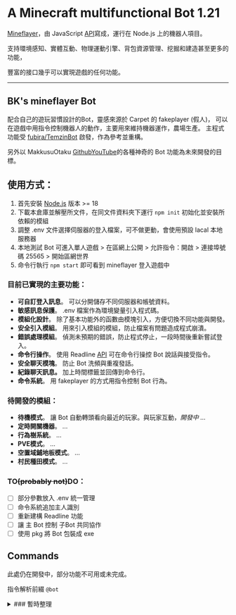 # A Minecraft multifunctional Bot 1.21

[Mineflayer](https://github.com/PrismarineJS/mineflayer)，由 JavaScript [API](https://github.com/PrismarineJS/mineflayer/blob/master/docs/api.md)寫成，運行在 Node.js 上的機器人項目。

支持環境感知、實體互動、物理運動引擎、背包資源管理、挖掘和建造甚至更多的功能，

豐富的接口幾乎可以實現遊戲的任何功能。

---

## BK's mineflayer Bot

配合自己的遊玩習慣設計的Bot，靈感來源於 Carpet 的 fakeplayer (假人)，
可以在遊戲中用指令控制機器人的動作，主要用來維持機器運作，農場生產。
主程式功能受 [fubira/TemzinBot](https://github.com/fubira/TemzinBot) 啟發，作為參考並重構。

另外以 MakkusuOtaku [Github](https://github.com/MakkusuOtaku)[YouTube](https://www.youtube.com/@MakkusuOtaku)的各種神奇的 Bot 功能為未來開發的目標。

## 使用方式：

1. 首先安裝 [Node.js](https://nodejs.org/zh-tw) 版本 >= 18
2. 下載本倉庫並解壓所文件，在同文件資料夾下運行 `npm init` 初始化並安裝所依賴的模組
3. 調整 .env 文件選擇伺服器的登入檔案，可不做更動，會使用預設 lacal 本地服務器
4. 本地測試 Bot 可進入單人遊戲 > 在區網上公開 > 允許指令：開啟 > 連接埠號碼 25565 > 開始區網世界
5. 命令行執行 `npm start` 即可看到 mineflayer 登入遊戲中

### 目前已實現的主要功能：

- **可自訂登入訊息**。  可以分開儲存不同伺服器和帳號資料。
- **敏感訊息保護**。     .env 檔案作為環境變量引入程式碼。
- **模組化設計**。      除了基本功能外的函數由模塊引入，方便切換不同功能與開發。
- **安全引入模組**。    用來引入模組的模組，防止檔案有問題造成程式崩潰。
- **錯誤處理模組**。    偵測未預期的錯誤，防止程式停止，一段時間後重新嘗試登入。
- **命令行操作**。      使用 Readline [API](https://nodejs.org/api/readline.html) 可在命令行操控 Bot 說話與接受指令。
- **安全聊天模塊**。    防止 Bot 洗頻與重複發話。
- **紀錄聊天訊息。**    加上時間標籤並回傳到命令行。
- **命令系統**。        用 fakeplayer 的方式用指令控制 Bot 行為。

### 待開發的模組：

- **待機模式**。            讓 Bot 自動轉頭看向最近的玩家。與玩家互動，*開發中 ...*
- **定時開關機器**。        *...*
- **行為樹系統**。          *...*
- **PVE模式**。             *...*
- **空置域鋪地板模式**。    *...*
- **村民種田模式**。        *...*

### TO~~(probably not)~~DO：

- [ ] 部分參數放入 .env 統一管理
- [ ] 命令系統追加主人識別
- [ ] 重新建構 Readline 功能
- [ ] 讓 主 Bot 控制 子Bot 共同協作
- [ ] 使用 pkg 將 Bot 包裝成 exe

## Commands

此處仍在開發中，部分功能不可用或未完成。

指令解析前綴 `@bot`

<details>
<summary>### 暫時整理</summary>

#### "say":

      讓 Bot 重複你輸入的內容

#### "attack":

      左鍵攻擊一次最近的實體

#### "use":

      右鍵操作 5 格內準心所指的方塊
      或輸入指定座標

#### "move":

        控制 Bot 動作，例如：`<move forward>`
        ['forward', 'back', 'left', 'right', 'jump', 'sprint', 'sneak']
        可追加持續秒數，例如：<move back 10>

#### "look":

        看向最近的實體
        或追加指定方向，例如：`<look up>`, <look 北>
        ["forward","back","left","right","up","down","north","east","south","west"]
        ["前","後","左","右","上","下","北","東","南","西]
       或輸入 3 個數字座標，例如：<look 100 64 200>

#### "turn" :

      操作 Bot 轉向指定方向，並維持俯仰角
      ["back","left","right","後","左","右"] 例如：`<turn back>`
      或旋轉角度（360°） 與 俯仰角度（±90°），例如：<turn 90 5>

#### "drop":

      丟出手上的一個
      或是輸入指定欄位 0-3（裝備）, 4（副手）, 9-35（背包）, 36-44（快捷欄）

#### "equip", "穿上":

      穿上手上拿的裝備

#### "unequip", "脫下", "脫掉":

      脫掉所有穿著的裝備

#### "dropStack":

      丟棄整組

#### "swapHand", "swingArm", "揮手":

      揮手一次

#### "jump", "跳":

      跳躍一次

#### "sneak", "蹲下", "蹲":

      開啟或切換蹲下狀態

#### "unsneak":

      停止蹲下狀態

#### "sprint", "衝刺", "跑":

      開啟或切換衝刺狀態

#### "unsprint":

      停止衝刺狀態

#### "mount", "ride", "上車":

      乘上騎乘物

#### "dismount", "getoff", "下車":

      從騎乘物下來

#### "close":

      關閉開啟的頁面

#### "quit":

      讓 Bot 斷線重新登入

#### "kill":

      退出整個主程式

#### "stop":

      停下目前的狀態

</details>
